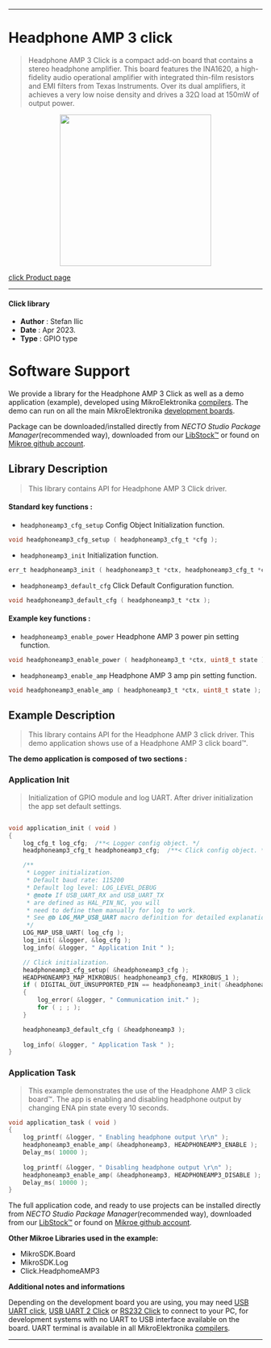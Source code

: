 
---
# Headphone AMP 3 click

> Headphone AMP 3 Click is a compact add-on board that contains a stereo headphone amplifier. This board features the INA1620, a high-fidelity audio operational amplifier with integrated thin-film resistors and EMI filters from Texas Instruments. Over its dual amplifiers, it achieves a very low noise density and drives a 32Ω load at 150mW of output power. 

<p align="center">
  <img src="https://download.mikroe.com/images/click_for_ide/headphoneamp3_click.png" height=300px>
</p>

[click Product page](https://www.mikroe.com/headphone-amp-3-click)

---


#### Click library

- **Author**        : Stefan Ilic
- **Date**          : Apr 2023.
- **Type**          : GPIO type


# Software Support

We provide a library for the Headphone AMP 3 Click
as well as a demo application (example), developed using MikroElektronika
[compilers](https://www.mikroe.com/necto-studio).
The demo can run on all the main MikroElektronika [development boards](https://www.mikroe.com/development-boards).

Package can be downloaded/installed directly from *NECTO Studio Package Manager*(recommended way), downloaded from our [LibStock&trade;](https://libstock.mikroe.com) or found on [Mikroe github account](https://github.com/MikroElektronika/mikrosdk_click_v2/tree/master/clicks).

## Library Description

> This library contains API for Headphone AMP 3 Click driver.

#### Standard key functions :

- `headphoneamp3_cfg_setup` Config Object Initialization function.
```c
void headphoneamp3_cfg_setup ( headphoneamp3_cfg_t *cfg );
```

- `headphoneamp3_init` Initialization function.
```c
err_t headphoneamp3_init ( headphoneamp3_t *ctx, headphoneamp3_cfg_t *cfg );
```

- `headphoneamp3_default_cfg` Click Default Configuration function.
```c
void headphoneamp3_default_cfg ( headphoneamp3_t *ctx );
```

#### Example key functions :

- `headphoneamp3_enable_power` Headphone AMP 3 power pin setting function.
```c
void headphoneamp3_enable_power ( headphoneamp3_t *ctx, uint8_t state );
```

- `headphoneamp3_enable_amp` Headphone AMP 3 amp pin setting function.
```c
void headphoneamp3_enable_amp ( headphoneamp3_t *ctx, uint8_t state );
```

## Example Description

> This library contains API for the Headphone AMP 3 click driver.
  This demo application shows use of a Headphone AMP 3 click board™.

**The demo application is composed of two sections :**

### Application Init

> Initialization of GPIO module and log UART.
  After driver initialization the app set default settings.

```c

void application_init ( void ) 
{
    log_cfg_t log_cfg;  /**< Logger config object. */
    headphoneamp3_cfg_t headphoneamp3_cfg;  /**< Click config object. */

    /** 
     * Logger initialization.
     * Default baud rate: 115200
     * Default log level: LOG_LEVEL_DEBUG
     * @note If USB_UART_RX and USB_UART_TX 
     * are defined as HAL_PIN_NC, you will 
     * need to define them manually for log to work. 
     * See @b LOG_MAP_USB_UART macro definition for detailed explanation.
     */
    LOG_MAP_USB_UART( log_cfg );
    log_init( &logger, &log_cfg );
    log_info( &logger, " Application Init " );

    // Click initialization.
    headphoneamp3_cfg_setup( &headphoneamp3_cfg );
    HEADPHONEAMP3_MAP_MIKROBUS( headphoneamp3_cfg, MIKROBUS_1 );
    if ( DIGITAL_OUT_UNSUPPORTED_PIN == headphoneamp3_init( &headphoneamp3, &headphoneamp3_cfg ) ) 
    {
        log_error( &logger, " Communication init." );
        for ( ; ; );
    }

    headphoneamp3_default_cfg ( &headphoneamp3 );
    
    log_info( &logger, " Application Task " );
}

```

### Application Task

> This example demonstrates the use of the Headphone AMP 3 click board™.
  The app is enabling and disabling headphone output by changing ENA pin state every 10 seconds. 

```c
void application_task ( void ) 
{
    log_printf( &logger, " Enabling headphone output \r\n" );
    headphoneamp3_enable_amp( &headphoneamp3, HEADPHONEAMP3_ENABLE );
    Delay_ms( 10000 );
    
    log_printf( &logger, " Disabling headphone output \r\n" );
    headphoneamp3_enable_amp( &headphoneamp3, HEADPHONEAMP3_DISABLE );
    Delay_ms( 10000 );
}
```


The full application code, and ready to use projects can be installed directly from *NECTO Studio Package Manager*(recommended way), downloaded from our [LibStock&trade;](https://libstock.mikroe.com) or found on [Mikroe github account](https://github.com/MikroElektronika/mikrosdk_click_v2/tree/master/clicks).

**Other Mikroe Libraries used in the example:**

- MikroSDK.Board
- MikroSDK.Log
- Click.HeadphomeAMP3

**Additional notes and informations**

Depending on the development board you are using, you may need
[USB UART click](https://www.mikroe.com/usb-uart-click),
[USB UART 2 Click](https://www.mikroe.com/usb-uart-2-click) or
[RS232 Click](https://www.mikroe.com/rs232-click) to connect to your PC, for
development systems with no UART to USB interface available on the board. UART
terminal is available in all MikroElektronika
[compilers](https://shop.mikroe.com/compilers).

---
